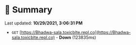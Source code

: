 # 📖 Summary
Last updated: **10/29/2021, 3:06:31 PM**

- `GET` [https://Bhadwa-sala.toxicblte.repl.co](https://Bhadwa-sala.toxicblte.repl.co) - **Down** (123835ms)
